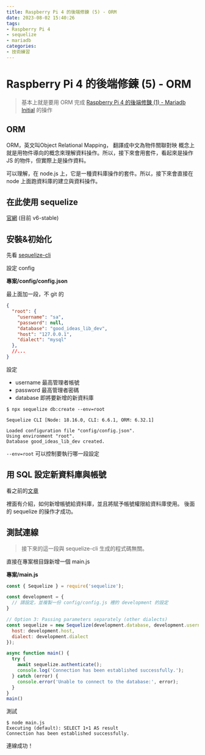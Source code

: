 ```yaml
---
title: Raspberry Pi 4 的後端修鍊 (5) - ORM
date: 2023-08-02 15:40:26
tags:
- Raspberry Pi 4
- sequelize
- mariadb
categories:
- 技術練習
---
```

# Raspberry Pi 4 的後端修鍊 (5) - ORM

> 基本上就是要用 ORM 完成 [Raspberry Pi 4 的後端修鍊 (1) - Mariadb Initial](https://dwatow.github.io/2023/06-28-raspberry-pi/mariadb-init/) 的操作

## ORM

ORM，英文叫Object Relational Mapping， 翻譯成中文為物件關聯對映
概念上就是用物件導向的概念來理解資料操作。所以，接下來會用套件，看起來是操作 JS 的物件，但實際上是操作資料。

可以理解，在 node.js 上，它是一種資料庫操作的套件。所以，接下來會直接在 node 上面跑資料庫的建立與資料操作。

## 在此使用 sequelize

[官網](https://sequelize.org/) (目前 v6-stable)

## 安裝&初始化

先看 [sequelize-cli](https://dwatow.github.io/2021/05-15-raspberry-pi/sequelize-cli-beginer/)

設定 config

**專案/config/config.json**

最上面加一段，不 git 的

```json
{
  "root": {
    "username": "sa",
    "password": null,
    "database": "good_ideas_lib_dev",
    "host": "127.0.0.1",
    "dialect": "mysql"
  },
  //...
}
```

設定
- username 最高管理者帳號
- password 最高管理者密碼
- database 即將要新增的新資料庫

```shell
$ npx sequelize db:create --env=root

Sequelize CLI [Node: 18.16.0, CLI: 6.6.1, ORM: 6.32.1]

Loaded configuration file "config/config.json".
Using environment "root".
Database good_ideas_lib_dev created.
```

`--env=root` 可以控制要執行哪一段設定

## 用 SQL 設定新資料庫與帳號

看之前的[文章](https://dwatow.github.io/2023/06-28-raspberry-pi/mariadb-init/#%E8%B3%87%E6%96%99%E5%BA%AB%E5%88%9D%E6%AC%A1%E8%A8%AD%E5%AE%9A)

裡面有介紹，如何新增帳號給資料庫，並且將賦予帳號權限給資料庫使用。
後面的 sequelize 的操作才成功。

## 測試連線

> 接下來的這一段與 sequelize-cli 生成的程式碼無關。

直接在專案根目錄新增一個 main.js

**專案/main.js**

```javascript
const { Sequelize } = require('sequelize');

const development = {
  // 請設定，並複製一份 config/config.js 裡的 development 的設定
}

// Option 3: Passing parameters separately (other dialects)
const sequelize = new Sequelize(development.database, development.username, development.password, {
  host: development.host,
  dialect: development.dialect
});

async function main() {
  try {
    await sequelize.authenticate();
    console.log('Connection has been established successfully.');
  } catch (error) {
    console.error('Unable to connect to the database:', error);
  }
}
main()
```

測試

```shell
$ node main.js
Executing (default): SELECT 1+1 AS result
Connection has been established successfully.
```

連線成功！

